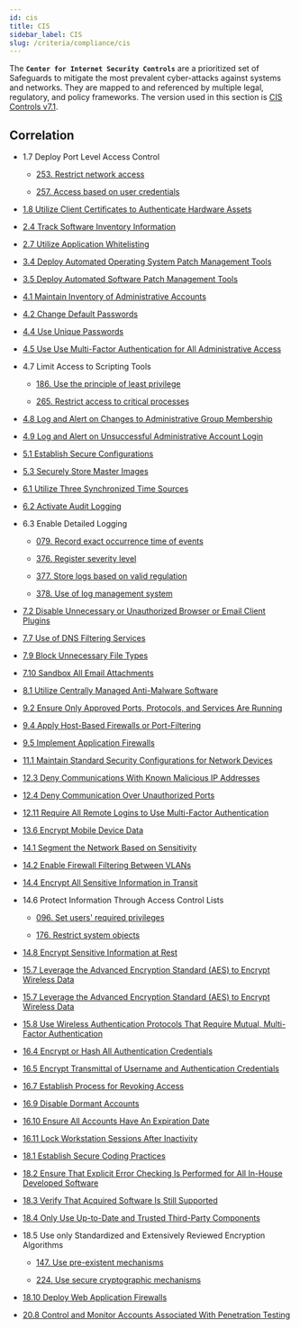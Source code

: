 ```yaml
---
id: cis
title: CIS
sidebar_label: CIS
slug: /criteria/compliance/cis
---
```


The **`Center for Internet Security Controls`**
are a prioritized set of Safeguards
to mitigate the most prevalent cyber-attacks
against systems and networks.
They are mapped to and referenced
by multiple legal, regulatory,
and policy frameworks.
The version used in this section is
[CIS Controls v7.1](https://www.cisecurity.org/controls/).

## Correlation

- 1.7 Deploy Port Level Access Control

    - [253. Restrict network access](/criteria/requirements/253)

    - [257. Access based on user credentials](/criteria/requirements/257)

- [1.8 Utilize Client Certificates to Authenticate Hardware Assets](/criteria/requirements/088)

- [2.4 Track Software Inventory Information](/criteria/requirements/262)

- [2.7 Utilize Application Whitelisting](/criteria/requirements/041)

- [3.4 Deploy Automated Operating System Patch Management Tools](/criteria/requirements/353)

- [3.5 Deploy Automated Software Patch Management Tools](/criteria/requirements/262)

- [4.1 Maintain Inventory of Administrative Accounts](/criteria/requirements/095)

- [4.2 Change Default Passwords](/criteria/requirements/142)

- [4.4 Use Unique Passwords](/criteria/requirements/143)

- [4.5 Use Use Multi-Factor Authentication for All Administrative Access](/criteria/requirements/181)

- 4.7 Limit Access to Scripting Tools

    - [186. Use the principle of least privilege](/criteria/requirements/186)

    - [265. Restrict access to critical processes](/criteria/requirements/265)

- [4.8 Log and Alert on Changes to Administrative Group Membership](/criteria/requirements/075)

- [4.9 Log and Alert on Unsuccessful Administrative Account Login](/criteria/requirements/075)

- [5.1 Establish Secure Configurations](/criteria/requirements/062)

- [5.3 Securely Store Master Images](/criteria/requirements/046)

- [6.1 Utilize Three Synchronized Time Sources](/criteria/requirements/363)

- [6.2 Activate Audit Logging](/criteria/requirements/075)

- 6.3 Enable Detailed Logging

    - [079. Record exact occurrence time of events](/criteria/requirements/079)

    - [376. Register severity level](/criteria/requirements/376)

    - [377. Store logs based on valid regulation](/criteria/requirements/377)

    - [378. Use of log management system](/criteria/requirements/378)

- [7.2 Disable Unnecessary or Unauthorized Browser or Email Client Plugins](/criteria/requirements/266)

- [7.7 Use of DNS Filtering Services](/criteria/requirements/258)

- [7.9 Block Unnecessary File Types](/criteria/requirements/118)

- [7.10 Sandbox All Email Attachments](/criteria/requirements/118)

- [8.1 Utilize Centrally Managed Anti-Malware Software](/criteria/requirements/273)

- [9.2 Ensure Only Approved Ports, Protocols, and Services Are Running](/criteria/requirements/255)

- [9.4 Apply Host-Based Firewalls or Port-Filtering](/criteria/requirements/273)

- [9.5 Implement Application Firewalls](/criteria/requirements/273)

- [11.1 Maintain Standard Security Configurations for Network Devices](/criteria/requirements/062)

- [12.3 Deny Communications With Known Malicious IP Addresses](/criteria/requirements/259)

- [12.4 Deny Communication Over Unauthorized Ports](/criteria/requirements/255)

- [12.11 Require All Remote Logins to Use Multi-Factor Authentication](/criteria/requirements/181)

- [13.6 Encrypt Mobile Device Data](/criteria/requirements/147)

- [14.1 Segment the Network Based on Sensitivity](/criteria/requirements/259)

- [14.2 Enable Firewall Filtering Between VLANs](/criteria/requirements/273)

- [14.4 Encrypt All Sensitive Information in Transit](/criteria/requirements/181)

- 14.6 Protect Information Through Access Control Lists

    - [096. Set users' required privileges](/criteria/requirements/096)

    - [176. Restrict system objects](/criteria/requirements/176)

- [14.8 Encrypt Sensitive Information at Rest](/criteria/requirements/185)

- [15.7 Leverage the Advanced Encryption Standard (AES) to Encrypt Wireless Data](/criteria/requirements/181)

- [15.7 Leverage the Advanced Encryption Standard (AES) to Encrypt Wireless Data](/criteria/requirements/224)

- [15.8 Use Wireless Authentication Protocols That Require Mutual, Multi-Factor Authentication](/criteria/requirements/257)

- [16.4 Encrypt or Hash All Authentication Credentials](/criteria/requirements/134)

- [16.5 Encrypt Transmittal of Username and Authentication Credentials](/criteria/requirements/181)

- [16.7 Establish Process for Revoking Access](/criteria/requirements/034)

- [16.9 Disable Dormant Accounts](/criteria/requirements/144)

- [16.10 Ensure All Accounts Have An Expiration Date](/criteria/requirements/130)

- [16.11 Lock Workstation Sessions After Inactivity](/criteria/requirements/023)

- [18.1 Establish Secure Coding Practices](/criteria/requirements/158)

- [18.2 Ensure That Explicit Error Checking Is Performed for All In-House
  Developed Software](/criteria/requirements/173)

- [18.3 Verify That Acquired Software Is Still Supported](/criteria/requirements/262)

- [18.4 Only Use Up-to-Date and Trusted Third-Party Components](/criteria/requirements/262)

- 18.5 Use only Standardized and Extensively Reviewed Encryption Algorithms

    - [147. Use pre-existent mechanisms](/criteria/requirements/147)

    - [224. Use secure cryptographic mechanisms](/criteria/requirements/224)

- [18.10 Deploy Web Application Firewalls](/criteria/requirements/062)

- [20.8 Control and Monitor Accounts Associated With Penetration Testing](/criteria/requirements/154)
